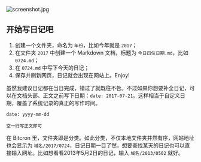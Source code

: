 ![screenshot.jpg](https://raw.githubusercontent.com/shuibaco/bitcron-theme-diary/master/screenshot.jpg)

## 开始写日记吧

1. 创建一个文件夹，命名为 `年份`，比如今年就是 `2017`；
2. 在文件夹 `2017` 中创建一个 Markdown 文档，标题为 `今日四位日期.md`，比如 `0724.md`；
3. 在 `0724.md` 中写下今天的日记；
4. 保存并刷新网页，日记就会出现在网站上。Enjoy!

虽然我建议日记都在当日完成，错过了就既往不咎。不过如果你想要补全日记，可以在文档头部、正文之前写下日期：`date: 2017-07-21`。这样相当于自定义日期，覆盖了系统记录的真正的写作时间。

```
date: yyyy-mm-dd

空一行写正文即可
```

在 Bitcron 里，文件夹即是分类。如此分类，不仅本地文件夹井然有序，网站地址也会显示为 `域名/2017/0724`，日记日期一目了然，想要查找某天的日记也可以直接输入网址。比如想看看2013年5月2日的日记，输入 `域名/2013/0502` 就好。
